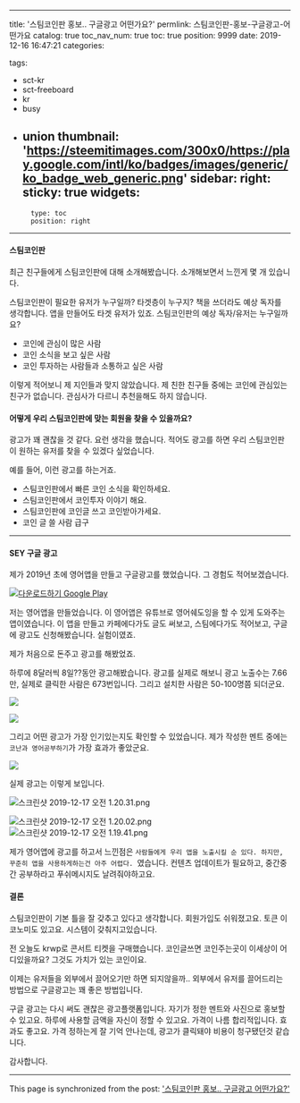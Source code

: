 
---
title: '스팀코인판 홍보.. 구글광고 어떤가요?'
permlink: 스팀코인판-홍보-구글광고-어떤가요
catalog: true
toc_nav_num: true
toc: true
position: 9999
date: 2019-12-16 16:47:21
categories:

tags:
- sct-kr
- sct-freeboard
- kr
- busy
- union
thumbnail: 'https://steemitimages.com/300x0/https://play.google.com/intl/ko/badges/images/generic/ko_badge_web_generic.png'
sidebar:
    right:
        sticky: true
widgets:
    -
        type: toc
        position: right
---


#### 스팀코인판

최근 친구들에게 스팀코인판에 대해 소개해봤습니다.
소개해보면서 느낀게 몇 개 있습니다.

스팀코인판이 필요한 유저가 누구일까? 타겟층이 누구지?
책을 쓰더라도 예상 독자를 생각합니다. 앱을 만들어도 타겟 유저가 있죠.
스팀코인판의 예상 독자/유저는 누구일까요?

* 코인에 관심이 많은 사람
* 코인 소식을 보고 싶은 사람
* 코인 투자하는 사람들과 소통하고 싶은 사람

이렇게 적어보니 제 지인들과 맞지 않았습니다. 제 친한 친구들 중에는 코인에 관심있는 친구가 없습니다. 관심사가 다르니 추천을해도 하지 않습니다.

#### 어떻게 우리 스팀코인판에 맞는 회원을 찾을 수 있을까요?

광고가 꽤 괜찮을 것 같다. 요런 생각을 했습니다. 적어도 광고를 하면 우리 스팀코인판이 원하는 유저를 찾을 수 있겠다 싶었습니다.

예를 들어, 이런 광고를 하는거죠.

* 스팀코인판에서 빠른 코인 소식을 확인하세요.
* 스팀코인판에서 코인투자 이야기 해요.
* 스팀코인판에 코인글 쓰고 코인받아가세요.
* 코인 글 쓸 사람 급구

---

#### SEY 구글 광고


제가 2019년 초에 영어앱을 만들고 구글광고를 했었습니다. 그 경험도 적어보겠습니다.


<a href="https://play.google.com/store/apps/details?id=com.app.sm.speakingmaster&amp;pcampaignid=MKT-Other-global-all-co-prtnr-py-PartBadge-Mar2515-1" class="steem-keychain-checked"><img src="https://steemitimages.com/300x0/https://play.google.com/intl/ko/badges/images/generic/ko_badge_web_generic.png" alt="다운로드하기 Google Play"></a>

저는 영어앱을 만들었습니다. 이 영어앱은 유튜브로 영어쉐도잉을 할 수 있게 도와주는 앱이였습니다. 이 앱을 만들고 카페에다가도 글도 써보고, 스팀에다가도 적어보고, 구글에 광고도 신청해봤습니다. 실험이였죠.

제가 처음으로 돈주고 광고를 해봤었죠.


하루에 8달러씩 8일??동안 광고해봤습니다. 광고를 실제로 해보니 광고 노출수는 7.66만, 실제로 클릭한 사람은 673번입니다. 그리고 설치한 사람은 50-100명쯤 되더군요.

![](https://cdn.steemitimages.com/DQmS4jHPWujGhEfA5DZozL7ZXHD9L2cstZHPYonFp6b4j8y/image.png)

![](https://cdn.steemitimages.com/DQmeHBaDEUEK37SHsh7vPFQGVCPuZy1oEYLUj7nVAWKSLM9/image.png)

그리고 어떤 광고가 가장 인기있는지도 확인할 수 있었습니다. 제가 작성한 멘트 중에는 `코난과 영어공부하기`가 가장 효과가 좋았군요.

![](https://cdn.steemitimages.com/DQmQhRUkxeMsfqDegyMy4siBe1CUnJvnnprUtWyGuDEsZM4/image.png)

실제 광고는 이렇게 보입니다.

![스크린샷 2019-12-17 오전 1.20.31.png](https://steemitimages.com/300x0/https://cdn.steemitimages.com/DQmUbdYudRcR1HUVm8MNuS2GKpsrnc51xEe6p4Yy4r3G61N/%E1%84%89%E1%85%B3%E1%84%8F%E1%85%B3%E1%84%85%E1%85%B5%E1%86%AB%E1%84%89%E1%85%A3%E1%86%BA%202019-12-17%20%E1%84%8B%E1%85%A9%E1%84%8C%E1%85%A5%E1%86%AB%201.20.31.png)

![스크린샷 2019-12-17 오전 1.20.02.png](https://steemitimages.com/300x0/https://cdn.steemitimages.com/DQmP72W7jHvFrHPhLG9gCT2rxwnSGPY4ZC84QZ9pGD8r5Q3/%E1%84%89%E1%85%B3%E1%84%8F%E1%85%B3%E1%84%85%E1%85%B5%E1%86%AB%E1%84%89%E1%85%A3%E1%86%BA%202019-12-17%20%E1%84%8B%E1%85%A9%E1%84%8C%E1%85%A5%E1%86%AB%201.20.02.png) ![스크린샷 2019-12-17 오전 1.19.41.png](https://steemitimages.com/300x0/https://cdn.steemitimages.com/DQmPDfrmW5wrpJXcvS1S8hvEKjZEYbt3FM52zGPbzCVzyR8/%E1%84%89%E1%85%B3%E1%84%8F%E1%85%B3%E1%84%85%E1%85%B5%E1%86%AB%E1%84%89%E1%85%A3%E1%86%BA%202019-12-17%20%E1%84%8B%E1%85%A9%E1%84%8C%E1%85%A5%E1%86%AB%201.19.41.png)

제가 영어앱에 광고를 하고서 느낀점은 `사람들에게 우리 앱을 노출시킬 순 있다. 하지만, 꾸준히 앱을 사용하게하는건 아주 어렵다. `였습니다. 컨텐츠 업데이트가 필요하고, 중간중간 공부하라고 푸쉬메시지도 날려줘야하고요.  


#### 결론

스팀코인판이 기본 틀을 잘 갖추고 있다고 생각합니다.
회원가입도 쉬워졌고요. 토큰 이코노미도 있고요. 
시스템이 갖춰지고있습니다.

전 오늘도 krwp로 콘서트 티켓을 구매했습니다.
코인글쓰면 코인주는곳이 이세상이 어디있을까요? 
그것도 가치가 있는 코인이요. 

이제는 유저들을 외부에서 끌어오기만 하면 되지않을까.. 
외부에서 유저를 끌어드리는 방법으로 구글광고는 꽤 좋은 방법입니다.

구글 광고는 다시 써도 괜찮은 광고플랫폼입니다. 자기가 정한 멘트와 사진으로 홍보할 수 있고요. 하루에 사용할 금액을 자신이 정할 수 있고요. 가격이 나름 합리적입니다. 효과도 좋고요. 가격 정하는게 잘 기억 안나는데, 광고가 클릭돼야 비용이 청구됐던것 같습니다.

감사합니다.

- - -

This page is synchronized from the post: ['스팀코인판 홍보.. 구글광고 어떤가요?'](https://steempeak.com/@jacobyu/4hyltr)
